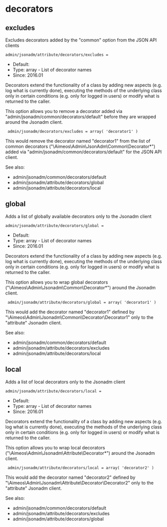 
# decorators
## excludes

Excludes decorators added by the "common" option from the JSON API clients

```
admin/jsonadm/attribute/decorators/excludes = 
```

* Default: 
* Type: array - List of decorator names
* Since: 2016.01

Decorators extend the functionality of a class by adding new aspects
(e.g. log what is currently done), executing the methods of the underlying
class only in certain conditions (e.g. only for logged in users) or
modify what is returned to the caller.

This option allows you to remove a decorator added via
"admin/jsonadm/common/decorators/default" before they are wrapped
around the Jsonadm client.

```
 admin/jsonadm/decorators/excludes = array( 'decorator1' )
```

This would remove the decorator named "decorator1" from the list of
common decorators ("\Aimeos\Admin\JsonAdm\Common\Decorator\*") added via
"admin/jsonadm/common/decorators/default" for the JSON API client.

See also:

* admin/jsonadm/common/decorators/default
* admin/jsonadm/attribute/decorators/global
* admin/jsonadm/attribute/decorators/local

## global

Adds a list of globally available decorators only to the Jsonadm client

```
admin/jsonadm/attribute/decorators/global = 
```

* Default: 
* Type: array - List of decorator names
* Since: 2016.01

Decorators extend the functionality of a class by adding new aspects
(e.g. log what is currently done), executing the methods of the underlying
class only in certain conditions (e.g. only for logged in users) or
modify what is returned to the caller.

This option allows you to wrap global decorators
("\Aimeos\Admin\Jsonadm\Common\Decorator\*") around the Jsonadm
client.

```
 admin/jsonadm/attribute/decorators/global = array( 'decorator1' )
```

This would add the decorator named "decorator1" defined by
"\Aimeos\Admin\Jsonadm\Common\Decorator\Decorator1" only to the
"attribute" Jsonadm client.

See also:

* admin/jsonadm/common/decorators/default
* admin/jsonadm/attribute/decorators/excludes
* admin/jsonadm/attribute/decorators/local

## local

Adds a list of local decorators only to the Jsonadm client

```
admin/jsonadm/attribute/decorators/local = 
```

* Default: 
* Type: array - List of decorator names
* Since: 2016.01

Decorators extend the functionality of a class by adding new aspects
(e.g. log what is currently done), executing the methods of the underlying
class only in certain conditions (e.g. only for logged in users) or
modify what is returned to the caller.

This option allows you to wrap local decorators
("\Aimeos\Admin\Jsonadm\Attribute\Decorator\*") around the Jsonadm
client.

```
 admin/jsonadm/attribute/decorators/local = array( 'decorator2' )
```

This would add the decorator named "decorator2" defined by
"\Aimeos\Admin\Jsonadm\Attribute\Decorator\Decorator2" only to the
"attribute" Jsonadm client.

See also:

* admin/jsonadm/common/decorators/default
* admin/jsonadm/attribute/decorators/excludes
* admin/jsonadm/attribute/decorators/global